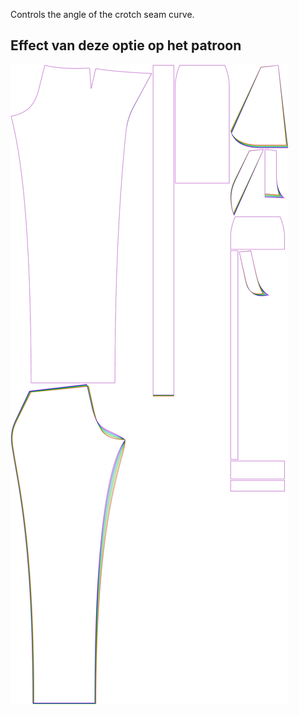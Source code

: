
Controls the angle of the crotch seam curve.


## Effect van deze optie op het patroon
![This image shows the effect of this option by superimposing several variants that have a different value for this option](charlie_crotchseamcurveangle_sample.svg "Effect of this option on the pattern")
